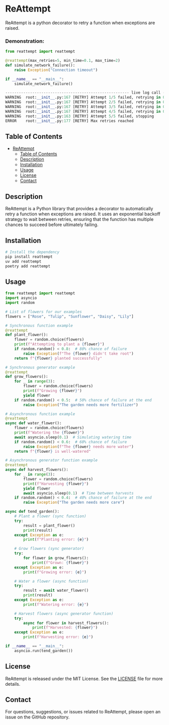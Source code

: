 # ReAttempt

ReAttempt is a python decorator to retry a function when exceptions are raised.

### Demonstration:

```python
from reattempt import reattempt

@reattempt(max_retries=5, min_time=0.1, max_time=2)
def simulate_network_failure():
    raise Exception("Connection timeout")

if __name__ == "__main__":
    simulate_network_failure()

------------------------------------------------------- live log call -------------------------------------------------------
WARNING  root:__init__.py:167 [RETRY] Attempt 1/5 failed, retrying in 0.17 seconds...
WARNING  root:__init__.py:167 [RETRY] Attempt 2/5 failed, retrying in 0.19 seconds...
WARNING  root:__init__.py:167 [RETRY] Attempt 3/5 failed, retrying in 0.19 seconds...
WARNING  root:__init__.py:167 [RETRY] Attempt 4/5 failed, retrying in 0.19 seconds...
WARNING  root:__init__.py:163 [RETRY] Attempt 5/5 failed, stopping
ERROR    root:__init__.py:177 [RETRY] Max retries reached
```

## Table of Contents

- [ReAttempt](#ReAttempt)
  - [Table of Contents](#table-of-contents)
  - [Description](#description)
  - [Installation](#installation)
  - [Usage](#usage)
  - [License](#license)
  - [Contact](#contact)

## Description

ReAttempt is a Python library that provides a decorator to automatically retry a function when exceptions are raised. It uses an exponential backoff strategy to wait between retries, ensuring that the function has multiple chances to succeed before ultimately failing.

## Installation

```bash
# Install the dependency
pip install reattempt
uv add reattempt
poetry add reattempt
```

## Usage

```python
from reattempt import reattempt
import asyncio
import random

# List of flowers for our examples
flowers = ["Rose", "Tulip", "Sunflower", "Daisy", "Lily"]

# Synchronous function example
@reattempt
def plant_flower():
    flower = random.choice(flowers)
    print(f"Attempting to plant a {flower}")
    if random.random() < 0.8:  # 80% chance of failure
        raise Exception(f"The {flower} didn't take root")
    return f"{flower} planted successfully"

# Synchronous generator example
@reattempt
def grow_flowers():
    for _ in range(3):
        flower = random.choice(flowers)
        print(f"Growing {flower}")
        yield flower
    if random.random() < 0.5:  # 50% chance of failure at the end
        raise Exception("The garden needs more fertilizer")

# Asynchronous function example
@reattempt
async def water_flower():
    flower = random.choice(flowers)
    print(f"Watering the {flower}")
    await asyncio.sleep(0.1)  # Simulating watering time
    if random.random() < 0.6:  # 60% chance of failure
        raise Exception(f"The {flower} needs more water")
    return f"{flower} is well-watered"

# Asynchronous generator function example
@reattempt
async def harvest_flowers():
    for _ in range(3):
        flower = random.choice(flowers)
        print(f"Harvesting {flower}")
        yield flower
        await asyncio.sleep(0.1)  # Time between harvests
    if random.random() < 0.4:  # 40% chance of failure at the end
        raise Exception("The garden needs more care")

async def tend_garden():
    # Plant a flower (sync function)
    try:
        result = plant_flower()
        print(result)
    except Exception as e:
        print(f"Planting error: {e}")

    # Grow flowers (sync generator)
    try:
        for flower in grow_flowers():
            print(f"Grown: {flower}")
    except Exception as e:
        print(f"Growing error: {e}")

    # Water a flower (async function)
    try:
        result = await water_flower()
        print(result)
    except Exception as e:
        print(f"Watering error: {e}")

    # Harvest flowers (async generator function)
    try:
        async for flower in harvest_flowers():
            print(f"Harvested: {flower}")
    except Exception as e:
        print(f"Harvesting error: {e}")

if __name__ == "__main__":
    asyncio.run(tend_garden())
```


## License

ReAttempt is released under the MIT License. See the [LICENSE](LICENSE) file for more details.

## Contact

For questions, suggestions, or issues related to ReAttempt, please open an issue on the GitHub repository.

